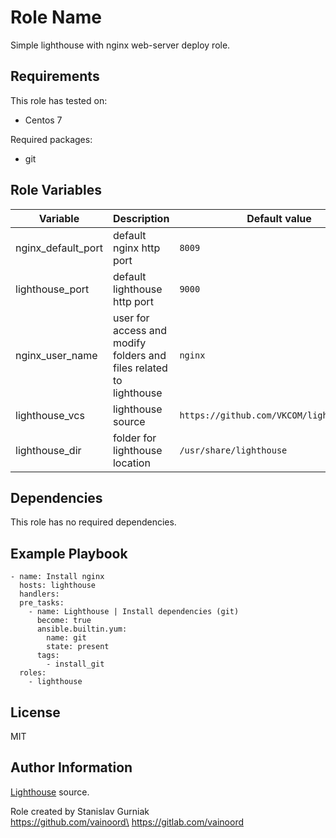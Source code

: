 Role Name
=========

Simple lighthouse with nginx web-server deploy role.

Requirements
------------

This role has tested on:

- Centos 7

Required packages:

- git

Role Variables
--------------

| Variable | Description | Default value | Location |
|------|------------|---|---|
|nginx_default_port|default nginx http port|`8009`|[defaults folder](defaults/main.yml)|
|lighthouse_port|default lighthouse http port|`9000`|[defaults folder](defaults/main.yml)|
|nginx_user_name|user for access and modify folders and files related to lighthouse|`nginx`|[vars folder](vars/main.yml)|
|lighthouse_vcs|lighthouse source|`https://github.com/VKCOM/lighthouse.git`|[vars folder](vars/main.yml)|
|lighthouse_dir|folder for lighthouse location|`/usr/share/lighthouse`|[vars folder](vars/main.yml)|

Dependencies
------------

This role has no required dependencies.

Example Playbook
----------------

    - name: Install nginx
      hosts: lighthouse
      handlers:
      pre_tasks:
        - name: Lighthouse | Install dependencies (git)
          become: true
          ansible.builtin.yum:
            name: git
            state: present
          tags:
            - install_git
      roles:
        - lighthouse

License
-------

MIT

Author Information
------------------

[Lighthouse](https://github.com/VKCOM/lighthouse) source.

Role created by Stanislav Gurniak\
https://github.com/vainoord\
https://gitlab.com/vainoord
